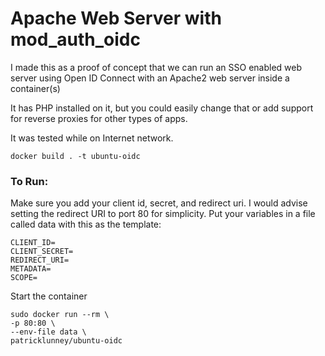 # Apache Web Server with mod_auth_oidc

I made this as a proof of concept that we can run an SSO enabled web server using Open ID Connect with an Apache2 web server inside a container(s)

It has PHP installed on it, but you could easily change that or add support for reverse proxies for other types of apps.

It was tested while on Internet network.

`docker build . -t ubuntu-oidc`

### To Run:

Make sure you add your client id, secret, and redirect uri. I would advise setting the redirect URI to port 80 for simplicity.
Put your variables in a file called data with this as the template: 

```
CLIENT_ID=
CLIENT_SECRET=
REDIRECT_URI=
METADATA=
SCOPE=
```

Start the container
```
sudo docker run --rm \
-p 80:80 \ 
--env-file data \
patricklunney/ubuntu-oidc
```
